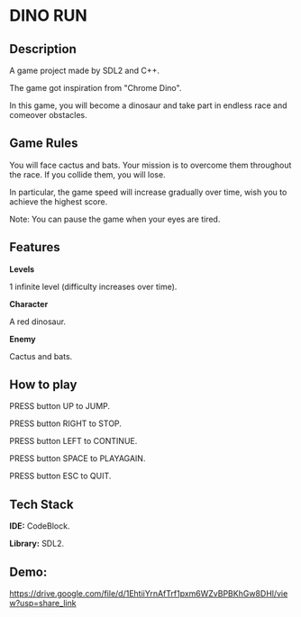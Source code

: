 
# DINO RUN


## Description

A game project made by SDL2 and C++.

The game got inspiration from "Chrome Dino".

In this game, you will become a dinosaur and take part in endless race and comeover obstacles.
## Game Rules

You will face cactus and bats. Your mission is to overcome them throughout the race. If you collide them, you will lose. 

In particular, the game speed will increase gradually over time, wish you to achieve the highest score.

Note: You can pause the game when your eyes are tired.
## Features

**Levels**

1 infinite level (difficulty increases over time).

**Character**

A red dinosaur.

**Enemy**

Cactus and bats.
## How to play

PRESS button UP to JUMP. 

PRESS button RIGHT to STOP.

PRESS button LEFT to CONTINUE.

PRESS button SPACE to PLAYAGAIN.

PRESS button ESC to QUIT.
## Tech Stack

**IDE:** CodeBlock.

**Library:** SDL2. 

## Demo:
https://drive.google.com/file/d/1EhtiiYrnAfTrf1pxm6WZvBPBKhGw8DHl/view?usp=share_link


